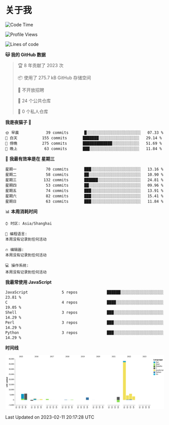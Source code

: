 # 关于我

<!--START_SECTION:waka-->
![Code Time](http://img.shields.io/badge/Code%20Time-725%20hrs%2040%20mins-blue)

![Profile Views](http://img.shields.io/badge/%E4%B8%AA%E4%BA%BA%E8%B5%84%E6%96%99%E8%A7%82%E7%9C%8B%E6%AC%A1%E6%95%B0-3-blue)

![Lines of code](https://img.shields.io/badge/%E4%BB%8E%E3%80%8CHello%20World%E3%80%8D%E8%B5%B7%E6%88%91%E5%B7%B2%E7%BB%8F%E5%86%99%E4%BA%86-70%20Thousand%20%E8%A1%8C%E4%BB%A3%E7%A0%81-blue)

**🐱 我的 GitHub 数据** 

> 🏆 8 年贡献了 2023 次
 > 
> 📦  使用了 275.7 kB GitHub 存储空间 
 > 
> 🚫 不开放招聘
 > 
> 📜 24 个公共仓库 
 > 
> 🔑 0 个私人仓库  
 > 
**我是夜猫子 🦉** 

```text
🌞 早晨            39 commits       █░░░░░░░░░░░░░░░░░░░░░░░░   07.33 % 
🌆 白天           155 commits       ███████░░░░░░░░░░░░░░░░░░   29.14 % 
🌃 傍晚           275 commits       █████████████░░░░░░░░░░░░   51.69 % 
🌙 晚上            63 commits       ███░░░░░░░░░░░░░░░░░░░░░░   11.84 % 

```
📅 **我最有效率是在 星期三** 

```text
星期一             70 commits       ███░░░░░░░░░░░░░░░░░░░░░░   13.16 % 
星期二             58 commits       ██░░░░░░░░░░░░░░░░░░░░░░░   10.90 % 
星期三            132 commits       ██████░░░░░░░░░░░░░░░░░░░   24.81 % 
星期四             53 commits       ██░░░░░░░░░░░░░░░░░░░░░░░   09.96 % 
星期五             74 commits       ███░░░░░░░░░░░░░░░░░░░░░░   13.91 % 
星期六             82 commits       ███░░░░░░░░░░░░░░░░░░░░░░   15.41 % 
星期日             63 commits       ███░░░░░░░░░░░░░░░░░░░░░░   11.84 % 

```


📊 **本周消耗时间** 

```text
⌚︎ 时区: Asia/Shanghai

💬 编程语言: 
本周没有记录到任何活动

🔥 编辑器: 
本周没有记录到任何活动

💻 操作系统: 
本周没有记录到任何活动

```

**我最常使用 JavaScript** 

```text
JavaScript               5 repos             ██████░░░░░░░░░░░░░░░░░░░   23.81 % 
C                        4 repos             ████░░░░░░░░░░░░░░░░░░░░░   19.05 % 
Shell                    3 repos             ███░░░░░░░░░░░░░░░░░░░░░░   14.29 % 
Perl                     3 repos             ███░░░░░░░░░░░░░░░░░░░░░░   14.29 % 
Python                   3 repos             ███░░░░░░░░░░░░░░░░░░░░░░   14.29 % 

```


**时间线**

![Chart not found](https://raw.githubusercontent.com/Arondight/Arondight/master/charts/bar_graph.png) 


 Last Updated on 2023-02-11 20:17:28 UTC
<!--END_SECTION:waka-->
